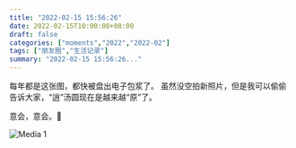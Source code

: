 ```yaml
---
title: "2022-02-15 15:56:26"
date: 2022-02-15T10:00:00+08:00
draft: false
categories: ["moments","2022","2022-02"]
tags: ["朋友圈","生活记录"]
summary: "2022-02-15 15:56:26..."
---
```


每年都是这张图，都快被盘出电子包浆了。
虽然没空拍新照片，但是我可以偷偷告诉大家，“逍”汤圆现在是越来越“原”了。

意会，意会。🤭

![Media 1](/Moments/photos/2022-02-15/202202151556260.jpg)

